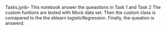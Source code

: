 Tasks.jynb-
This notebook answer the queastions in Task 1 and Task 2
The custom funtions are tested with Mock data set.
Then the custom class is comapared to the the sklearn logisticRegression.
Finally, the queation is answerd.
